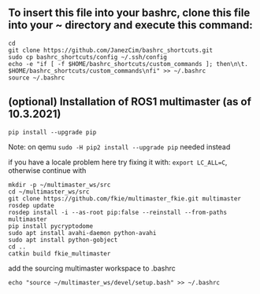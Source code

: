## To insert this file into your bashrc, clone this file into your ~ directory and execute this command:  

	cd
	git clone https://github.com/JanezCim/bashrc_shortcuts.git
	sudo cp bashrc_shortcuts/config ~/.ssh/config
	echo -e "if [ -f $HOME/bashrc_shortcuts/custom_commands ]; then\n\t. $HOME/bashrc_shortcuts/custom_commands\nfi" >> ~/.bashrc
	source ~/.bashrc


## (optional) Installation of ROS1 multimaster (as of 10.3.2021)
	pip install --upgrade pip 

Note: on qemu `sudo -H pip2 install --upgrade pip` needed instead

if you have a locale problem here try fixing it with: `export LC_ALL=C`, otherwise continue with

	mkdir -p ~/multimaster_ws/src
	cd ~/multimaster_ws/src
	git clone https://github.com/fkie/multimaster_fkie.git multimaster
	rosdep update
	rosdep install -i --as-root pip:false --reinstall --from-paths multimaster
	pip install pycryptodome
	sudo apt install avahi-daemon python-avahi
	sudo apt install python-gobject
	cd ..
	catkin build fkie_multimaster

add the sourcing multimaster workspace to .bashrc
	
	echo "source ~/multimaster_ws/devel/setup.bash" >> ~/.bashrc
